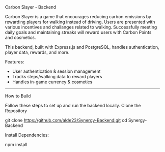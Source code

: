 Carbon Slayer - Backend

Carbon Slayer is a game that encourages reducing carbon emissions by rewarding players for walking instead of driving. 
Users are presented with various incentives and challanges related to walking. Successfully meeting daily goals and maintaining streaks will reward users with Carbon Points and cosmetics.

This backend, built with Express.js and PostgreSQL, handles authentication, player data, rewards, and more.

Features: 

  - User authentication & session management 
  - Tracks steps/walking data to reward players 
  - Handles in-game currency & cosmetics 

--------

How to Build

Follow these steps to set up and run the backend locally.
Clone the Repository

git clone https://github.com/alde23/Synergy-Backend.git
cd Synergy-Backend

Install Dependencies:

npm install
